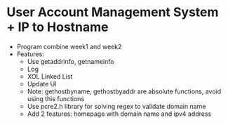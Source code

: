 # User Account Management System + IP to Hostname

- Program combine week1 and week2
- Features:
  - Use getaddrinfo, getnameinfo
  - Log
  - XOL Linked List
  - Update UI
  - Note: gethostbyname, gethostbyaddr are absolute functions, avoid using this functions
  - Use pcre2.h library for solving regex to validate domain name
  - Add 2 features: homepage with domain name and ipv4 address
